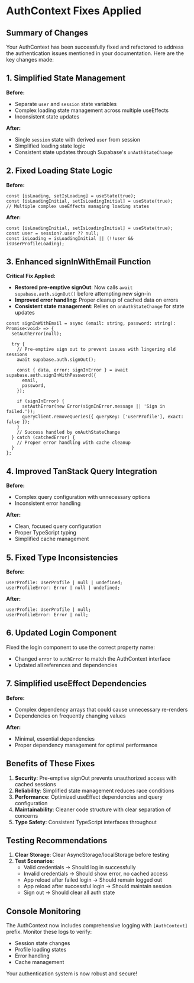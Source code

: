 # AuthContext Fixes Applied

## Summary of Changes

Your AuthContext has been successfully fixed and refactored to address the authentication issues mentioned in your documentation. Here are the key changes made:

## 1. Simplified State Management

**Before:**
- Separate `user` and `session` state variables
- Complex loading state management across multiple useEffects
- Inconsistent state updates

**After:**
- Single `session` state with derived `user` from session
- Simplified loading state logic
- Consistent state updates through Supabase's `onAuthStateChange`

## 2. Fixed Loading State Logic

**Before:**
```tsx
const [isLoading, setIsLoading] = useState(true);
const [isLoadingInitial, setIsLoadingInitial] = useState(true);
// Multiple complex useEffects managing loading states
```

**After:**
```tsx
const [isLoadingInitial, setIsLoadingInitial] = useState(true);
const user = session?.user ?? null;
const isLoading = isLoadingInitial || (!!user && isUserProfileLoading);
```

## 3. Enhanced signInWithEmail Function

**Critical Fix Applied:**
- **Restored pre-emptive signOut**: Now calls `await supabase.auth.signOut()` before attempting new sign-in
- **Improved error handling**: Proper cleanup of cached data on errors
- **Consistent state management**: Relies on `onAuthStateChange` for state updates

```tsx
const signInWithEmail = async (email: string, password: string): Promise<void> => {
  setAuthError(null);
  
  try {
    // Pre-emptive sign out to prevent issues with lingering old sessions
    await supabase.auth.signOut();
    
    const { data, error: signInError } = await supabase.auth.signInWithPassword({
      email,
      password,
    });

    if (signInError) {
      setAuthError(new Error(signInError.message || 'Sign in failed.'));
      queryClient.removeQueries({ queryKey: ['userProfile'], exact: false });
    }
    // Success handled by onAuthStateChange
  } catch (catchedError) {
    // Proper error handling with cache cleanup
  }
};
```

## 4. Improved TanStack Query Integration

**Before:**
- Complex query configuration with unnecessary options
- Inconsistent error handling

**After:**
- Clean, focused query configuration
- Proper TypeScript typing
- Simplified cache management

## 5. Fixed Type Inconsistencies

**Before:**
```tsx
userProfile: UserProfile | null | undefined;
userProfileError: Error | null | undefined;
```

**After:**
```tsx
userProfile: UserProfile | null;
userProfileError: Error | null;
```

## 6. Updated Login Component

Fixed the login component to use the correct property name:
- Changed `error` to `authError` to match the AuthContext interface
- Updated all references and dependencies

## 7. Simplified useEffect Dependencies

**Before:**
- Complex dependency arrays that could cause unnecessary re-renders
- Dependencies on frequently changing values

**After:**
- Minimal, essential dependencies
- Proper dependency management for optimal performance

## Benefits of These Fixes

1. **Security**: Pre-emptive signOut prevents unauthorized access with cached sessions
2. **Reliability**: Simplified state management reduces race conditions
3. **Performance**: Optimized useEffect dependencies and query configuration
4. **Maintainability**: Cleaner code structure with clear separation of concerns
5. **Type Safety**: Consistent TypeScript interfaces throughout

## Testing Recommendations

1. **Clear Storage**: Clear AsyncStorage/localStorage before testing
2. **Test Scenarios**:
   - Valid credentials → Should log in successfully
   - Invalid credentials → Should show error, no cached access
   - App reload after failed login → Should remain logged out
   - App reload after successful login → Should maintain session
   - Sign out → Should clear all auth state

## Console Monitoring

The AuthContext now includes comprehensive logging with `[AuthContext]` prefix. Monitor these logs to verify:
- Session state changes
- Profile loading states
- Error handling
- Cache management

Your authentication system is now robust and secure!
